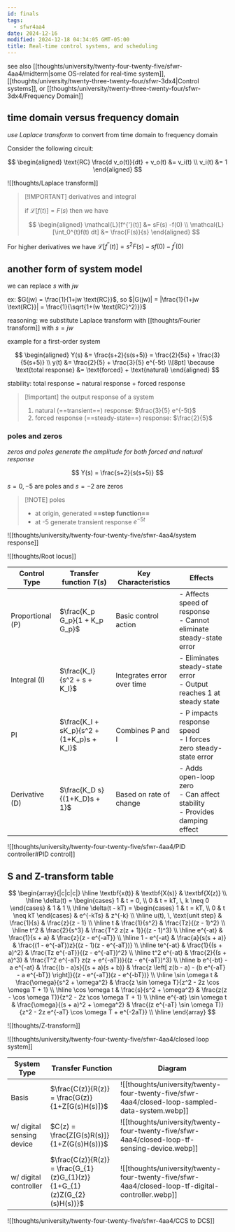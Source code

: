 ```yaml
---
id: finals
tags:
  - sfwr4aa4
date: 2024-12-16
modified: 2024-12-18 04:34:05 GMT-05:00
title: Real-time control systems, and scheduling
---
```


see also [[thoughts/university/twenty-four-twenty-five/sfwr-4aa4/midterm|some OS-related for real-time system]], [[thoughts/university/twenty-three-twenty-four/sfwr-3dx4|Control systems]], or [[thoughts/university/twenty-three-twenty-four/sfwr-3dx4/Frequency Domain]]

## time domain versus frequency domain

_use Laplace transform_ to convert from time domain to frequency domain

Consider the following circuit:

$$
\begin{aligned}
\text{RC} \frac{d v_o(t)}{dt} + v_o(t) &= v_i(t) \\
v_i(t) &= 1
\end{aligned}
$$

![[thoughts/Laplace transform]]

> [!IMPORTANT] derivatives and integral
>
> if $\mathcal{L}[f(t)] = F(s)$ then we have
>
> $$
> \begin{aligned}
> \mathcal{L}[f^{'}(t)] &= sF(s) -f(0) \\
> \mathcal{L}[\int_0^{t}f(t) dt] &= \frac{F(s)}{s}
> \end{aligned}
> $$

For higher derivatives we have $\mathcal{L}[f^{''}(t)] = s^{2} F(s) - sf(0) - f^{'}(0)$

## another form of system model

we can replace $s$ with $jw$

ex: $G(jw) = \frac{1}{1+jw \text{RC}}$, so $|G(jw)| = |\frac{1}{1+jw \text{RC}}| = \frac{1}{\sqrt{1+(w \text{RC}^2)}}$

reasoning: we substitute Laplace transform with [[thoughts/Fourier transform]] with $s=jw$

example for a first-order system

$$
\begin{aligned}
Y(s) &= \frac{s+2}{s(s+5)} = \frac{2}{5s} + \frac{3}{5(s+5)} \\
y(t) &= \frac{2}{5} + \frac{3}{5} e^{-5t} \\[8pt]
\because \text{total response} &= \text{forced} + \text{natural}
\end{aligned}
$$

stability: total response = natural response + forced response

> [!important] the output response of a system
>
> 1. natural (==transient==) response: $\frac{3}{5} e^{-5t}$
> 2. forced response (==steady-state==) response: $\frac{2}{5}$

### poles and zeros

_zeros and poles generate the amplitude for both forced and natural response_

$$
Y(s) = \frac{s+2}{s(s+5)}
$$

$s=0,-5$ are poles and $s=-2$ are zeros

> [!NOTE] poles
>
> - at origin, generated **==step function==**
> - at -5 generate transient response $e^{-5t}$

![[thoughts/university/twenty-four-twenty-five/sfwr-4aa4/system response]]

![[thoughts/Root locus]]

| Control Type     | Transfer function $T(s)$                  | Key Characteristics        | Effects                                                                      |
| ---------------- | ----------------------------------------- | -------------------------- | ---------------------------------------------------------------------------- |
| Proportional (P) | $\frac{K_p G_p}{1 + K_p G_p}$             | Basic control action       | - Affects speed of response<br>- Cannot eliminate steady-state error         |
| Integral (I)     | $\frac{K_I}{s^2 + s + K_I}$               | Integrates error over time | - Eliminates steady-state error<br>- Output reaches 1 at steady state        |
| PI               | $\frac{K_I + sK_p}{s^2 + (1+K_p)s + K_I}$ | Combines P and I           | - P impacts response speed<br>- I forces zero steady-state error             |
| Derivative (D)   | $\frac{K_D s}{(1+K_D)s + 1}$              | Based on rate of change    | - Adds open-loop zero<br>- Can affect stability<br>- Provides damping effect |

![[thoughts/university/twenty-four-twenty-five/sfwr-4aa4/PID controller#PID control]]

## S and Z-transform table

$$
\begin{array}{|c|c|c|}
\hline
\textbf{x(t)} & \textbf{X(s)} & \textbf{X(z)} \\
\hline
\delta(t) =
\begin{cases}
1 & t = 0, \\
0 & t = kT, \, k \neq 0
\end{cases} & 1 & 1 \\
\hline
\delta(t - kT) =
\begin{cases}
1 & t = kT, \\
0 & t \neq kT
\end{cases} & e^{-kTs} & z^{-k} \\
\hline
u(t), \, \text{unit step} & \frac{1}{s} & \frac{z}{z - 1} \\
\hline
t & \frac{1}{s^2} & \frac{Tz}{(z - 1)^2} \\
\hline
t^2 & \frac{2}{s^3} & \frac{T^2 z(z + 1)}{(z - 1)^3} \\
\hline
e^{-at} & \frac{1}{s + a} & \frac{z}{z - e^{-aT}} \\
\hline
1 - e^{-at} & \frac{a}{s(s + a)} & \frac{(1 - e^{-aT})z}{(z - 1)(z - e^{-aT})} \\
\hline
te^{-at} & \frac{1}{(s + a)^2} & \frac{Tz e^{-aT}}{(z - e^{-aT})^2} \\
\hline
t^2 e^{-at} & \frac{2}{(s + a)^3} & \frac{T^2 e^{-aT} z(z + e^{-aT})}{(z - e^{-aT})^3} \\
\hline
b e^{-bt} - a e^{-at} & \frac{(b - a)s}{(s + a)(s + b)} & \frac{z \left[ z(b - a) - (b e^{-aT} - a e^{-bT}) \right]}{(z - e^{-aT})(z - e^{-bT})} \\
\hline
\sin \omega t & \frac{\omega}{s^2 + \omega^2} & \frac{z \sin \omega T}{z^2 - 2z \cos \omega T + 1} \\
\hline
\cos \omega t & \frac{s}{s^2 + \omega^2} & \frac{z(z - \cos \omega T)}{z^2 - 2z \cos \omega T + 1} \\
\hline
e^{-at} \sin \omega t & \frac{\omega}{(s + a)^2 + \omega^2} & \frac{(z e^{-aT} \sin \omega T)}{z^2 - 2z e^{-aT} \cos \omega T + e^{-2aT}} \\
\hline
\end{array}
$$

![[thoughts/Z-transform]]

![[thoughts/university/twenty-four-twenty-five/sfwr-4aa4/closed loop system]]

| System Type               | Transfer Function                                                        | Diagram                                                                                           |
| ------------------------- | ------------------------------------------------------------------------ | ------------------------------------------------------------------------------------------------- |
| Basis                     | $\frac{C(z)}{R(z)} = \frac{G(z)}{1+Z[G(s)H(s)]}$                         | ![[thoughts/university/twenty-four-twenty-five/sfwr-4aa4/closed-loop-sampled-data-system.webp]]   |
| w/ digital sensing device | $C(z) = \frac{Z[G(s)R(s)]}{1+Z(G(s)H(s))}$                               | ![[thoughts/university/twenty-four-twenty-five/sfwr-4aa4/closed-loop-tf-sensing-device.webp]]     |
| w/ digital controller     | $\frac{C(z)}{R(z)} = \frac{G_{1}(z)G_{1}(z)}{1+G_{1}(z)Z(G_{2}(s)H(s))}$ | ![[thoughts/university/twenty-four-twenty-five/sfwr-4aa4/closed-loop-tf-digital-controller.webp]] |

![[thoughts/university/twenty-four-twenty-five/sfwr-4aa4/CCS to DCS]]
